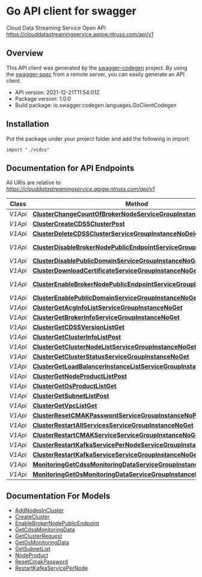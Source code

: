 # Go API client for swagger

Cloud Data Streaming Service Open API<br/>https://clouddatastreamingservice.apigw.ntruss.com/api/v1

## Overview
This API client was generated by the [swagger-codegen](https://github.com/swagger-api/swagger-codegen) project.  By using the [swagger-spec](https://github.com/swagger-api/swagger-spec) from a remote server, you can easily generate an API client.

- API version: 2021-12-21T11:54:01Z
- Package version: 1.0.0
- Build package: io.swagger.codegen.languages.GoClientCodegen

## Installation
Put the package under your project folder and add the following in import:
```golang
import "./vcdss"
```

## Documentation for API Endpoints

All URIs are relative to *https://clouddatastreamingservice.apigw.ntruss.com/api/v1*

Class | Method | HTTP request | Description
------------ | ------------- | ------------- | -------------
*V1Api* | [**ClusterChangeCountOfBrokerNodeServiceGroupInstanceNoPost**](docs/V1Api.md#clusterchangecountofbrokernodeservicegroupinstancenopost) | **Post** /cluster/changeCountOfBrokerNode/{serviceGroupInstanceNo} | 
*V1Api* | [**ClusterCreateCDSSClusterPost**](docs/V1Api.md#clustercreatecdssclusterpost) | **Post** /cluster/createCDSSCluster | 
*V1Api* | [**ClusterDeleteCDSSClusterServiceGroupInstanceNoDelete**](docs/V1Api.md#clusterdeletecdssclusterservicegroupinstancenodelete) | **Delete** /cluster/deleteCDSSCluster/{serviceGroupInstanceNo} | 
*V1Api* | [**ClusterDisableBrokerNodePublicEndpointServiceGroupInstanceNoGet**](docs/V1Api.md#clusterdisablebrokernodepublicendpointservicegroupinstancenoget) | **Get** /cluster/disableBrokerNodePublicEndpoint/{serviceGroupInstanceNo} | 
*V1Api* | [**ClusterDisablePublicDomainServiceGroupInstanceNoGet**](docs/V1Api.md#clusterdisablepublicdomainservicegroupinstancenoget) | **Get** /cluster/disablePublicDomain/{serviceGroupInstanceNo} | 
*V1Api* | [**ClusterDownloadCertificateServiceGroupInstanceNoGet**](docs/V1Api.md#clusterdownloadcertificateservicegroupinstancenoget) | **Get** /cluster/downloadCertificate/{serviceGroupInstanceNo} | 
*V1Api* | [**ClusterEnableBrokerNodePublicEndpointServiceGroupInstanceNoPost**](docs/V1Api.md#clusterenablebrokernodepublicendpointservicegroupinstancenopost) | **Post** /cluster/enableBrokerNodePublicEndpoint/{serviceGroupInstanceNo} | 
*V1Api* | [**ClusterEnablePublicDomainServiceGroupInstanceNoGet**](docs/V1Api.md#clusterenablepublicdomainservicegroupinstancenoget) | **Get** /cluster/enablePublicDomain/{serviceGroupInstanceNo} | 
*V1Api* | [**ClusterGetAcgInfoListServiceGroupInstanceNoGet**](docs/V1Api.md#clustergetacginfolistservicegroupinstancenoget) | **Get** /cluster/getAcgInfoList/{serviceGroupInstanceNo} | 
*V1Api* | [**ClusterGetBrokerInfoServiceGroupInstanceNoGet**](docs/V1Api.md#clustergetbrokerinfoservicegroupinstancenoget) | **Get** /cluster/getBrokerInfo/{serviceGroupInstanceNo} | 
*V1Api* | [**ClusterGetCDSSVersionListGet**](docs/V1Api.md#clustergetcdssversionlistget) | **Get** /cluster/getCDSSVersionList | 
*V1Api* | [**ClusterGetClusterInfoListPost**](docs/V1Api.md#clustergetclusterinfolistpost) | **Post** /cluster/getClusterInfoList | 
*V1Api* | [**ClusterGetClusterNodeListServiceGroupInstanceNoGet**](docs/V1Api.md#clustergetclusternodelistservicegroupinstancenoget) | **Get** /cluster/getClusterNodeList/{serviceGroupInstanceNo} | 
*V1Api* | [**ClusterGetClusterStatusServiceGroupInstanceNoGet**](docs/V1Api.md#clustergetclusterstatusservicegroupinstancenoget) | **Get** /cluster/getClusterStatus/{serviceGroupInstanceNo} | 
*V1Api* | [**ClusterGetLoadBalancerInstanceListServiceGroupInstanceNoGet**](docs/V1Api.md#clustergetloadbalancerinstancelistservicegroupinstancenoget) | **Get** /cluster/getLoadBalancerInstanceList/{serviceGroupInstanceNo} | 
*V1Api* | [**ClusterGetNodeProductListPost**](docs/V1Api.md#clustergetnodeproductlistpost) | **Post** /cluster/getNodeProductList | 
*V1Api* | [**ClusterGetOsProductListGet**](docs/V1Api.md#clustergetosproductlistget) | **Get** /cluster/getOsProductList | 
*V1Api* | [**ClusterGetSubnetListPost**](docs/V1Api.md#clustergetsubnetlistpost) | **Post** /cluster/getSubnetList | 
*V1Api* | [**ClusterGetVpcListGet**](docs/V1Api.md#clustergetvpclistget) | **Get** /cluster/getVpcList | 
*V1Api* | [**ClusterResetCMAKPasswordServiceGroupInstanceNoPost**](docs/V1Api.md#clusterresetcmakpasswordservicegroupinstancenopost) | **Post** /cluster/resetCMAKPassword/{serviceGroupInstanceNo} | 
*V1Api* | [**ClusterRestartAllServicesServiceGroupInstanceNoGet**](docs/V1Api.md#clusterrestartallservicesservicegroupinstancenoget) | **Get** /cluster/restartAllServices/{serviceGroupInstanceNo} | 
*V1Api* | [**ClusterRestartCMAKServiceServiceGroupInstanceNoGet**](docs/V1Api.md#clusterrestartcmakserviceservicegroupinstancenoget) | **Get** /cluster/restartCMAKService/{serviceGroupInstanceNo} | 
*V1Api* | [**ClusterRestartKafkaServicePerNodeServiceGroupInstanceNoPost**](docs/V1Api.md#clusterrestartkafkaservicepernodeservicegroupinstancenopost) | **Post** /cluster/restartKafkaServicePerNode/{serviceGroupInstanceNo} | 
*V1Api* | [**ClusterRestartKafkaServiceServiceGroupInstanceNoGet**](docs/V1Api.md#clusterrestartkafkaserviceservicegroupinstancenoget) | **Get** /cluster/restartKafkaService/{serviceGroupInstanceNo} | 
*V1Api* | [**MonitoringGetCdssMonitoringDataServiceGroupInstanceNoPost**](docs/V1Api.md#monitoringgetcdssmonitoringdataservicegroupinstancenopost) | **Post** /monitoring/getCdssMonitoringData/{serviceGroupInstanceNo} | 
*V1Api* | [**MonitoringGetOsMonitoringDataServiceGroupInstanceNoPost**](docs/V1Api.md#monitoringgetosmonitoringdataservicegroupinstancenopost) | **Post** /monitoring/getOsMonitoringData/{serviceGroupInstanceNo} | 


## Documentation For Models

 - [AddNodesInCluster](docs/AddNodesInCluster.md)
 - [CreateCluster](docs/CreateCluster.md)
 - [EnableBrokerNodePublicEndpoint](docs/EnableBrokerNodePublicEndpoint.md)
 - [GetCdssMonitoringData](docs/GetCdssMonitoringData.md)
 - [GetClusterRequest](docs/GetClusterRequest.md)
 - [GetOsMonitoringData](docs/GetOsMonitoringData.md)
 - [GetSubnetList](docs/GetSubnetList.md)
 - [NodeProduct](docs/NodeProduct.md)
 - [ResetCmakPassword](docs/ResetCmakPassword.md)
 - [RestartKafkaServicePerNode](docs/RestartKafkaServicePerNode.md)
 